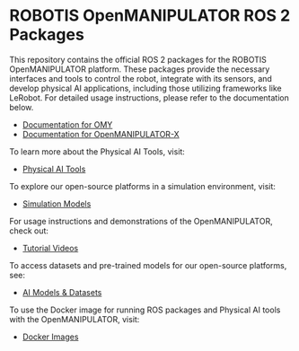 # ROBOTIS OpenMANIPULATOR ROS 2 Packages

This repository contains the official ROS 2 packages for the ROBOTIS OpenMANIPULATOR platform. These packages provide the necessary interfaces and tools to control the robot, integrate with its sensors, and develop physical AI applications, including those utilizing frameworks like LeRobot. For detailed usage instructions, please refer to the documentation below.
  - [Documentation for OMY](https://ai.robotis.com/omy/introduction_omy.html)
  - [Documentation for OpenMANIPULATOR-X](https://emanual.robotis.com/docs/en/platform/openmanipulator_x/overview/)

To learn more about the Physical AI Tools, visit:
  - [Physical AI Tools](https://github.com/ROBOTIS-GIT/physical_ai_tools)

To explore our open-source platforms in a simulation environment, visit:
  - [Simulation Models](https://github.com/ROBOTIS-GIT/robotis_mujoco_menagerie)

For usage instructions and demonstrations of the OpenMANIPULATOR, check out:
  - [Tutorial Videos](https://www.youtube.com/@ROBOTISOpenSourceTeam)

To access datasets and pre-trained models for our open-source platforms, see:
  - [AI Models & Datasets](https://huggingface.co/ROBOTIS)

To use the Docker image for running ROS packages and Physical AI tools with the OpenMANIPULATOR, visit:
  - [Docker Images](https://hub.docker.com/r/robotis/ros/tags)
